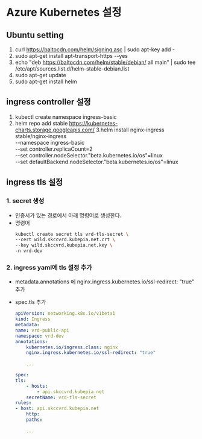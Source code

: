 # Azure Kubernetes 설정

## Ubuntu setting

1. curl https://baltocdn.com/helm/signing.asc | sudo apt-key add -
2. sudo apt-get install apt-transport-https --yes
3. echo "deb https://baltocdn.com/helm/stable/debian/ all main" | sudo tee /etc/apt/sources.list.d/helm-stable-debian.list
4. sudo apt-get update
5. sudo apt-get install helm


## ingress controller 설정

1. kubectl create namespace ingress-basic
2. helm repo add stable https://kubernetes-charts.storage.googleapis.com/
3.helm install nginx-ingress stable/nginx-ingress \
    --namespace ingress-basic \
    --set controller.replicaCount=2 \
    --set controller.nodeSelector."beta\.kubernetes\.io/os"=linux \
    --set defaultBackend.nodeSelector."beta\.kubernetes\.io/os"=linux


## ingress tls 설정

### 1. secret 생성
- 인증서가 있는 경로에서 아래 명령어로 생성한다.
- 명령어
    ```sh
    kubectl create secret tls vrd-tls-secret \
    --cert wild.skccvrd.kubepia.net.crt \
    --key wild.skccvrd.kubepia.net.key \
    -n vrd-dev
    ```
### 2. ingress yaml에 tls 설정 추가

- metadata.annotations 에 nginx.ingress.kubernetes.io/ssl-redirect: "true" 추가
- spec.tls 추가

    ```yaml
    apiVersion: networking.k8s.io/v1beta1
    kind: Ingress
    metadata:
    name: vrd-public-api
    namespace: vrd-dev
    annotations:
        kubernetes.io/ingress.class: nginx
        nginx.ingress.kubernetes.io/ssl-redirect: "true"
        
        ...

    spec:
    tls:
        - hosts:
            - api.skccvrd.kubepia.net
        secretName: vrd-tls-secret
    rules:
    - host: api.skccvrd.kubepia.net
        http:
        paths:
        
        ...

    ```